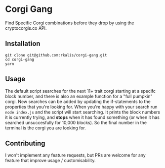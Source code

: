 # Corgi Gang

Find Specific Corgi combinations before they drop by using the cryptocorgis.co API.

## Installation

```
git clone git@github.com:rkalis/corgi-gang.git
cd corgi-gang
yarn
```

## Usage

The default script searches for the next 11+ trait corgi starting at a specifc block number, and there is also an example function for a "full pumpkin" corgi. New searches can be added by updating the if-statements to the properties that you're looking for. When you're happy with your search run `node index.js` and the script will start searching. It prints the block numbers it is currently trying, and **stops** when it has found something (or when it has searched unsuccesfully for 10,000 blocks). So the final number in the terminal is the corgi you are looking for.

## Contributing

I won't implement any feature requests, but PRs are welcome for any feature that improve usage / customisability.
